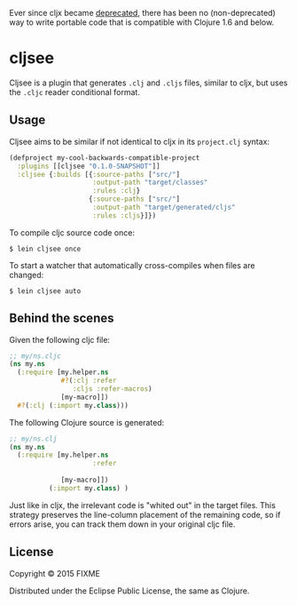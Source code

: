 Ever since cljx became [deprecated](https://github.com/lynaghk/cljx/commit/48c8f912db9fa7ac363e346664b98c7d64bf6e3b), there has been no (non-deprecated) way to write portable code that is compatible with Clojure 1.6 and below.

# cljsee

Cljsee is a plugin that generates `.clj` and `.cljs` files, similar to cljx, but uses the `.cljc` reader conditional format.

## Usage

Cljsee aims to be similar if not identical to cljx in its `project.clj` syntax:

```clojure
(defproject my-cool-backwards-compatible-project
  :plugins [[cljsee "0.1.0-SNAPSHOT"]]
  :cljsee {:builds [{:source-paths ["src/"]
                     :output-path "target/classes"
                     :rules :clj}
                    {:source-paths ["src/"]
                     :output-path "target/generated/cljs"
                     :rules :cljs}]})
```

To compile cljc source code once:
```
$ lein cljsee once
```

To start a watcher that automatically cross-compiles when files are changed:
```
$ lein cljsee auto
```

## Behind the scenes

Given the following cljc file:
```clojure
;; my/ns.cljc
(ns my.ns
  (:require [my.helper.ns
             #?(:clj :refer
                :cljs :refer-macros)
             [my-macro]])
  #?(:clj (:import my.class)))
```
The following Clojure source is generated:
```clojure
;; my/ns.clj
(ns my.ns
  (:require [my.helper.ns
                     :refer
                                   
             [my-macro]])
          (:import my.class) )
```
Just like in cljx, the irrelevant code is "whited out" in the target files. This strategy preserves
the line-column placement of the remaining code, so if errors arise, you can track them down in
your original cljc file.

## License

Copyright © 2015 FIXME

Distributed under the Eclipse Public License, the same as Clojure.